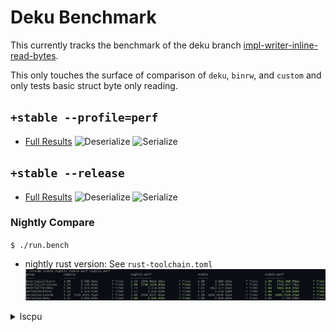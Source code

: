 # Deku Benchmark
This currently tracks the benchmark of the deku branch 
[impl-writer-inline-read-bytes](https://github.com/sharksforarms/deku/tree/impl-writer-inline-read-bytes).

This only touches the surface of comparison of `deku`, `binrw`, and `custom` and only tests
basic struct byte only reading.

## `+stable --profile=perf`
- [Full Results](https://wcampbell0x2a.github.io/deku-bench/perf/report/index.html)
![Deserialize](https://wcampbell0x2a.github.io/deku-bench/perf/Deserialize/report/violin.svg)
![Serialize](https://wcampbell0x2a.github.io/deku-bench/perf/Serialize/report/violin.svg)

## `+stable --release`
- [Full Results](https://wcampbell0x2a.github.io/deku-bench/release/report/index.html)
![Deserialize](https://wcampbell0x2a.github.io/deku-bench/release/Deserialize/report/violin.svg)
![Serialize](https://wcampbell0x2a.github.io/deku-bench/release/Serialize/report/violin.svg)

### Nightly Compare
`$ ./run.bench`

- nightly rust version: See `rust-toolchain.toml`
![Critcmp](critcmp.png)

<details><summary>lscpu</summary>

```
Architecture:             x86_64
  CPU op-mode(s):         32-bit, 64-bit
  Address sizes:          39 bits physical, 48 bits virtual
  Byte Order:             Little Endian
CPU(s):                   8
  On-line CPU(s) list:    0-7
Vendor ID:                GenuineIntel
  Model name:             Intel(R) Core(TM) i7-7700K CPU @ 4.20GHz
    CPU family:           6
    Model:                158
    Thread(s) per core:   2
    Core(s) per socket:   4
    Socket(s):            1
    Stepping:             9
    CPU(s) scaling MHz:   78%
    CPU max MHz:          4500.0000
    CPU min MHz:          800.0000
    BogoMIPS:             8403.00
    Flags:                fpu vme de pse tsc msr pae mce cx8 apic sep mtrr pge mca cmov pat pse36 clflush dts acpi mmx fxsr sse sse2 ss ht tm pbe syscall nx pdpe1gb rdtscp lm cons
                          tant_tsc art arch_perfmon pebs bts rep_good nopl xtopology nonstop_tsc cpuid aperfmperf pni pclmulqdq dtes64 monitor ds_cpl vmx est tm2 ssse3 sdbg fma cx
                          16 xtpr pdcm pcid sse4_1 sse4_2 x2apic movbe popcnt tsc_deadline_timer aes xsave avx f16c rdrand lahf_lm abm 3dnowprefetch cpuid_fault pti ssbd ibrs ibpb
                           stibp tpr_shadow flexpriority ept vpid ept_ad fsgsbase tsc_adjust bmi1 avx2 smep bmi2 erms invpcid mpx rdseed adx smap clflushopt intel_pt xsaveopt xsav
                          ec xgetbv1 xsaves dtherm ida arat pln pts hwp hwp_notify hwp_act_window hwp_epp vnmi md_clear flush_l1d arch_capabilities
Virtualization features:
  Virtualization:         VT-x
Caches (sum of all):
  L1d:                    128 KiB (4 instances)
  L1i:                    128 KiB (4 instances)
  L2:                     1 MiB (4 instances)
  L3:                     8 MiB (1 instance)
NUMA:
  NUMA node(s):           1
  NUMA node0 CPU(s):      0-7
```

</details>
